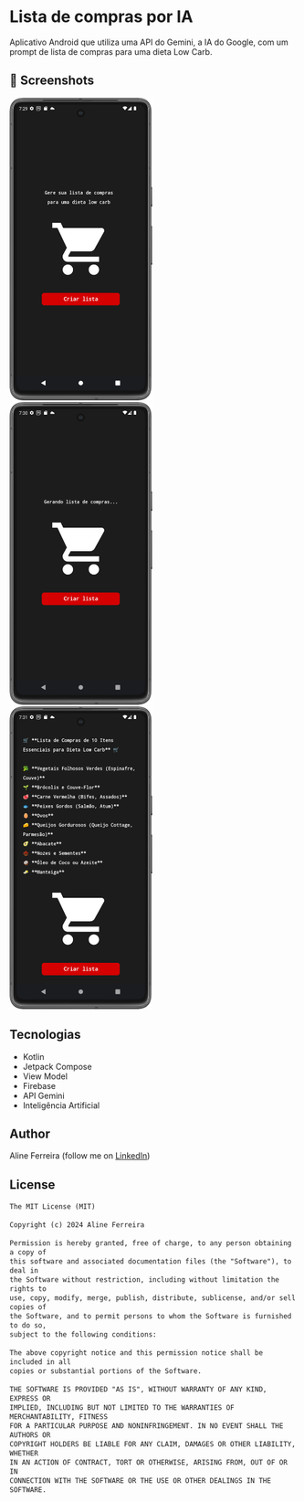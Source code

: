 # Lista de compras por IA
Aplicativo Android que utiliza uma API do Gemini, a IA do Google, com um prompt de lista de compras para uma dieta Low Carb.

## :camera_flash: Screenshots

<img src="app/src/screens/home.png" width="250">&emsp;<img src="app/src/screens/loading.png" width="250">&emsp;<img src="app/src/screens/lista2.png" width="250">


## Tecnologias
* Kotlin
* Jetpack Compose
* View Model
* Firebase
* API Gemini
* Inteligência Artificial

		 

## Author
Aline Ferreira (follow me on [LinkedIn](https://www.linkedin.com/in/ferreiraline/))

## License
```
The MIT License (MIT)

Copyright (c) 2024 Aline Ferreira

Permission is hereby granted, free of charge, to any person obtaining a copy of
this software and associated documentation files (the "Software"), to deal in
the Software without restriction, including without limitation the rights to
use, copy, modify, merge, publish, distribute, sublicense, and/or sell copies of
the Software, and to permit persons to whom the Software is furnished to do so,
subject to the following conditions:

The above copyright notice and this permission notice shall be included in all
copies or substantial portions of the Software.

THE SOFTWARE IS PROVIDED "AS IS", WITHOUT WARRANTY OF ANY KIND, EXPRESS OR
IMPLIED, INCLUDING BUT NOT LIMITED TO THE WARRANTIES OF MERCHANTABILITY, FITNESS
FOR A PARTICULAR PURPOSE AND NONINFRINGEMENT. IN NO EVENT SHALL THE AUTHORS OR
COPYRIGHT HOLDERS BE LIABLE FOR ANY CLAIM, DAMAGES OR OTHER LIABILITY, WHETHER
IN AN ACTION OF CONTRACT, TORT OR OTHERWISE, ARISING FROM, OUT OF OR IN
CONNECTION WITH THE SOFTWARE OR THE USE OR OTHER DEALINGS IN THE SOFTWARE.
